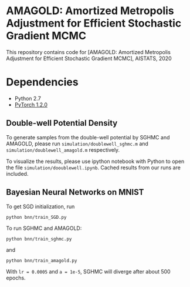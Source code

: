 # AMAGOLD: Amortized Metropolis Adjustment for Efficient Stochastic Gradient MCMC
This repository contains code for [AMAGOLD: Amortized Metropolis Adjustment for Efficient Stochastic Gradient MCMC], AISTATS, 2020

# Dependencies
* Python 2.7
* [PyTorch 1.2.0](https://pytorch.org/)

## Double-well Potential Density
To generate samples from the double-well potential by SGHMC and AMAGOLD, please run `simulation/doublewell_sghmc.m` and `simulation/doublewell_amagold.m` respectively.

To visualize the results, please use ipython notebook with Python to open the file `simulation/dooublewell.ipynb`. Cached results from our runs are included.

## Bayesian Neural Networks on MNIST
To get SGD initialization, run
```
python bnn/train_SGD.py
```
To run SGHMC and AMAGOLD:
```
python bnn/train_sghmc.py
```
and
```
python bnn/train_amagold.py
```
With `lr = 0.0005` and `a = 1e-5`, SGHMC will diverge after about 500 epochs.

